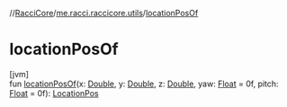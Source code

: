 //[RacciCore](../../index.md)/[me.racci.raccicore.utils](index.md)/[locationPosOf](location-pos-of.md)

# locationPosOf

[jvm]\
fun [locationPosOf](location-pos-of.md)(x: [Double](https://kotlinlang.org/api/latest/jvm/stdlib/kotlin/-double/index.html), y: [Double](https://kotlinlang.org/api/latest/jvm/stdlib/kotlin/-double/index.html), z: [Double](https://kotlinlang.org/api/latest/jvm/stdlib/kotlin/-double/index.html), yaw: [Float](https://kotlinlang.org/api/latest/jvm/stdlib/kotlin/-float/index.html) = 0f, pitch: [Float](https://kotlinlang.org/api/latest/jvm/stdlib/kotlin/-float/index.html) = 0f): [LocationPos](-location-pos/index.md)
